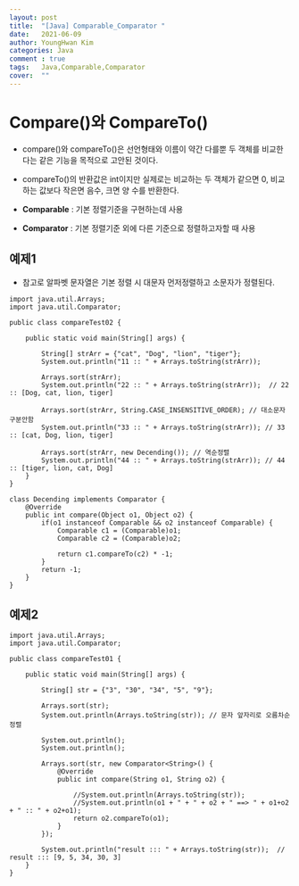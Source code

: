```yaml
---
layout: post
title:  "[Java] Comparable_Comparator "
date:   2021-06-09
author: YoungHwan Kim
categories: Java
comment : true
tags:	Java,Comparable,Comparator
cover:  ""
---
```



# Compare()와 CompareTo() #

- compare()와 compareTo()은 선언형태와 이름이 약간 다를뿐 두 객체를 비교한다는 같은 기능을 목적으로 고안된 것이다.
- compareTo()의 반환값은 int이지만 실제로는 비교하는 두 객체가 같으면 0, 비교하는 값보다 작은면 음수, 크면 양 수를 반환한다.

- **Comparable** : 기본 정렬기준을 구현하는데 사용
- **Comparator** : 기본 정렬기준 외에 다른 기준으로 정렬하고자할 때 사용



## **예제1** ##

- 참고로 알파벳 문자열은 기본 정렬 시 대문자 먼저정렬하고 소문자가 정렬된다.


```
import java.util.Arrays;
import java.util.Comparator;

public class compareTest02 {

    public static void main(String[] args) {

        String[] strArr = {"cat", "Dog", "lion", "tiger"};
        System.out.println("11 :: " + Arrays.toString(strArr));

        Arrays.sort(strArr);
        System.out.println("22 :: " + Arrays.toString(strArr));  // 22 :: [Dog, cat, lion, tiger]

        Arrays.sort(strArr, String.CASE_INSENSITIVE_ORDER); // 대소문자 구분안함
        System.out.println("33 :: " + Arrays.toString(strArr)); // 33 :: [cat, Dog, lion, tiger]

        Arrays.sort(strArr, new Decending()); // 역순정렬
        System.out.println("44 :: " + Arrays.toString(strArr)); // 44 :: [tiger, lion, cat, Dog]
    }
}

class Decending implements Comparator {
    @Override
    public int compare(Object o1, Object o2) {
        if(o1 instanceof Comparable && o2 instanceof Comparable) {
            Comparable c1 = (Comparable)o1;
            Comparable c2 = (Comparable)o2;

            return c1.compareTo(c2) * -1;
        }
        return -1;
    }
}

```


## **예제2** ##

```
import java.util.Arrays;
import java.util.Comparator;

public class compareTest01 {

    public static void main(String[] args) {

        String[] str = {"3", "30", "34", "5", "9"};

        Arrays.sort(str);
        System.out.println(Arrays.toString(str)); // 문자 앞자리로 오름차순 정렬

        System.out.println();
        System.out.println();

        Arrays.sort(str, new Comparator<String>() {
            @Override
            public int compare(String o1, String o2) {

                //System.out.println(Arrays.toString(str));
                //System.out.println(o1 + " + " + o2 + " ==> " + o1+o2 + " :: " + o2+o1);
                return o2.compareTo(o1);
            }
        });

        System.out.println("result ::: " + Arrays.toString(str));  // result ::: [9, 5, 34, 30, 3]
    }
}



```
